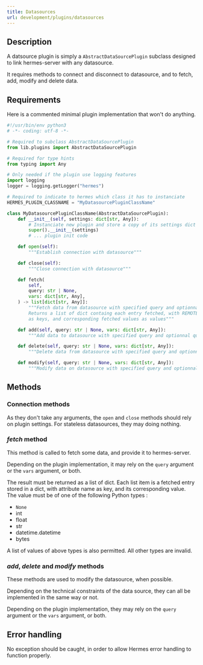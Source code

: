 ```yaml
---
title: Datasources
url: development/plugins/datasources
---
```


## Description

A datsource plugin is simply a `AbstractDataSourcePlugin` subclass designed to link hermes-server with any datasource.

It requires methods to connect and disconnect to datasource, and to fetch, add, modify and delete data.

## Requirements

Here is a commented minimal plugin implementation that won't do anything.

```py
#!/usr/bin/env python3
# -*- coding: utf-8 -*-

# Required to subclass AbstractDataSourcePlugin
from lib.plugins import AbstractDataSourcePlugin

# Required for type hints
from typing import Any

# Only needed if the plugin use logging features
import logging
logger = logging.getLogger("hermes")

# Required to indicate to hermes which class it has to instanciate
HERMES_PLUGIN_CLASSNAME = "MyDatasourcePluginClassName"

class MyDatasourcePluginClassName(AbstractDataSourcePlugin):
    def __init__(self, settings: dict[str, Any]):
        # Instanciate new plugin and store a copy of its settings dict in self._settings
        super().__init__(settings)
        # ... plugin init code

    def open(self):
        """Establish connection with datasource"""

    def close(self):
        """Close connection with datasource"""

    def fetch(
        self,
        query: str | None,
        vars: dict[str, Any],
    ) -> list[dict[str, Any]]:
        """Fetch data from datasource with specified query and optionnal queryvars.
        Returns a list of dict containg each entry fetched, with REMOTE_ATTRIBUTES
        as keys, and corresponding fetched values as values"""

    def add(self, query: str | None, vars: dict[str, Any]):
        """Add data to datasource with specified query and optionnal queryvars"""

    def delete(self, query: str | None, vars: dict[str, Any]):
        """Delete data from datasource with specified query and optionnal queryvars"""

    def modify(self, query: str | None, vars: dict[str, Any]):
        """Modify data on datasource with specified query and optionnal queryvars"""
```

## Methods

### Connection methods

As they don't take any arguments, the `open` and `close` methods should rely on plugin settings.
For stateless datasources, they may doing nothing.

### *fetch* method

This method is called to fetch some data, and provide it to hermes-server.

Depending on the plugin implementation, it may rely on the `query` argument or the `vars` argument, or both.

The result must be returned as a list of dict. Each list item is a fetched entry stored in a dict, with attribute name as key, and its corresponding value. The value must be of one of the following Python types :

- `None`
- int
- float
- str
- datetime.datetime
- bytes

A list of values of above types is also permitted. All other types are invalid.

### *add*, *delete* and *modify* methods

These methods are used to modify the datasource, when possible.

Depending on the technical constraints of the data source, they can all be implemented in the same way or not.

Depending on the plugin implementation, they may rely on the `query` argument or the `vars` argument, or both.

## Error handling

No exception should be caught, in order to allow Hermes error handling to function properly.
